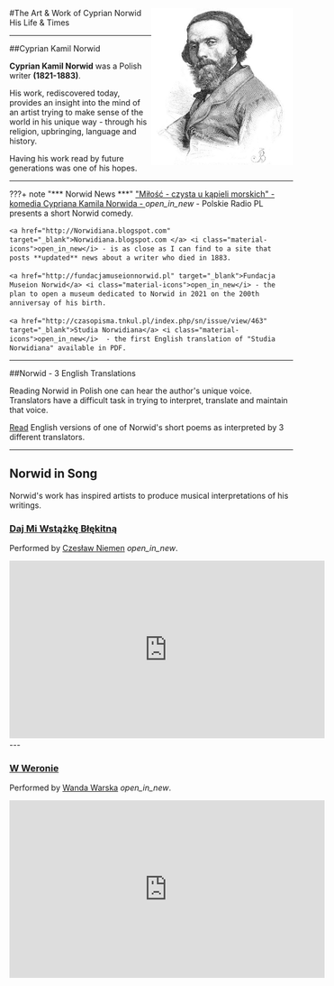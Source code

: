 
#The Art & Work of Cyprian Norwid
<img src="img/Józef_Łoskoczyński_-_Cyprian_Norwid_(grayscale).jpg" width="50%" height="50%" alt="Cyprian Norwid" title="Cyprian Norwid" style="float:right"/>
His Life & Times

---
##Cyprian Kamil Norwid

**Cyprian Kamil Norwid** was a Polish writer **(1821-1883)**.

His work, rediscovered today, provides an insight into the mind of an artist trying to make sense of the world in his unique way - through his religion, upbringing, language and history.

Having his work read by future generations was one of his hopes.

---

???+ note "*** Norwid News ***"
    <a href="https://www.polskieradio.pl/7/5609/Artykul/2275949,Milosc-czysta-u-kapieli-morskich" target="_blank">"Miłość - czysta u kąpieli morskich" - komedia Cypriana Kamila Norwida - </a> <i class="material-icons">open_in_new</i> - Polskie Radio PL presents a short Norwid comedy.

    <a href="http://Norwidiana.blogspot.com" target="_blank">Norwidiana.blogspot.com </a> <i class="material-icons">open_in_new</i> - is as close as I can find to a site that posts **updated** news about a writer who died in 1883.

    <a href="http://fundacjamuseionnorwid.pl" target="_blank">Fundacja Museion Norwid</a> <i class="material-icons">open_in_new</i> - the plan to open a museum dedicated to Norwid in 2021 on the 200th anniversay of his birth.

    <a href="http://czasopisma.tnkul.pl/index.php/sn/issue/view/463"  target="_blank">Studia Norwidiana</a> <i class="material-icons">open_in_new</i>  - the first English translation of "Studia Norwidiana" available in PDF.

---

##Norwid - 3 English Translations

Reading Norwid in Polish one can hear the author's unique voice. Translators have a difficult task in trying to interpret, translate and maintain that voice.<br/>

[Read](poetry/translation/index.md) English versions of one of Norwid's short poems as interpreted by 3 different translators.

---

## Norwid in Song

Norwid's work has inspired artists to produce musical interpretations of his writings.

### [Daj Mi Wstążkę Błękitną](poetry/selected/#daj-mi-wstazke-bekitna)

Performed by <a href="https://en.wikipedia.org/wiki/Czes%C5%82aw_Niemen" target="_blank">Czesław Niemen</a> <i class="material-icons">open_in_new</i>.

<iframe width="560" height="315" src="https://www.youtube.com/embed/z9raxSMfGq4?rel=0" frameborder="0" allowfullscreen></iframe>
---

### [W Weronie](/poetry/vademecum/vademecum1/#vi-w-weronie) 

Performed by <a href="https://pl.wikipedia.org/wiki/Wanda_Warska" target="_blank">Wanda Warska</a> <i class="material-icons">open_in_new</i>.

<iframe width="560" height="315" src="https://www.youtube.com/embed/wsuRbAKgtF4?rel=0" frameborder="0" allowfullscreen></iframe>